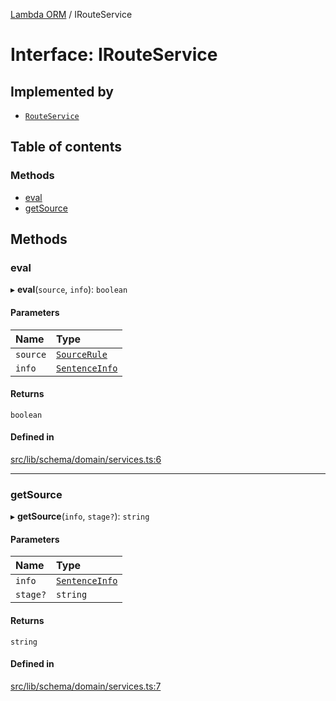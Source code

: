 [Lambda ORM](../README.md) / IRouteService

# Interface: IRouteService

## Implemented by

- [`RouteService`](../classes/RouteService.md)

## Table of contents

### Methods

- [eval](IRouteService.md#eval)
- [getSource](IRouteService.md#getsource)

## Methods

### eval

▸ **eval**(`source`, `info`): `boolean`

#### Parameters

| Name | Type |
| :------ | :------ |
| `source` | [`SourceRule`](SourceRule.md) |
| `info` | [`SentenceInfo`](SentenceInfo.md) |

#### Returns

`boolean`

#### Defined in

[src/lib/schema/domain/services.ts:6](https://github.com/lambda-orm/lambdaorm-base/blob/2023ab01f1931e23aafcce332668a646372adfad/src/lib/schema/domain/services.ts#L6)

___

### getSource

▸ **getSource**(`info`, `stage?`): `string`

#### Parameters

| Name | Type |
| :------ | :------ |
| `info` | [`SentenceInfo`](SentenceInfo.md) |
| `stage?` | `string` |

#### Returns

`string`

#### Defined in

[src/lib/schema/domain/services.ts:7](https://github.com/lambda-orm/lambdaorm-base/blob/2023ab01f1931e23aafcce332668a646372adfad/src/lib/schema/domain/services.ts#L7)
